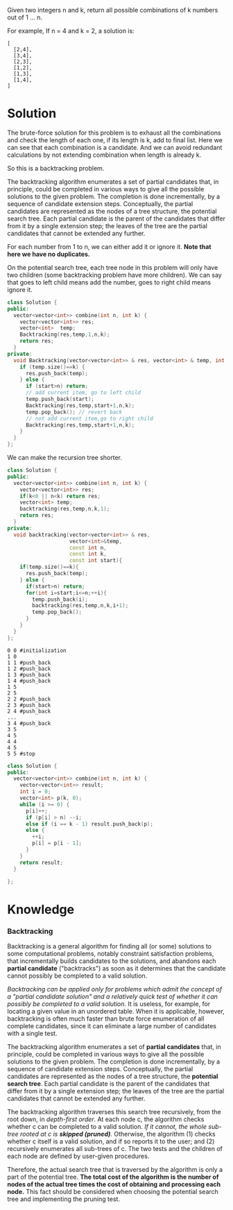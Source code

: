 Given two integers n and k, return all possible combinations of k numbers out of 1 ... n.

For example,
If n = 4 and k = 2, a solution is:

```
[
  [2,4],
  [3,4],
  [2,3],
  [1,2],
  [1,3],
  [1,4],
]
```

# Solution

The brute-force solution for this problem is to exhaust all the combinations and check the length of each one, if its length is k, add to final list. Here we can see that each combination is a candidate. And we can avoid redundant calculations by not extending combination when length is already k.
  
So this is a backtracking problem.

The backtracking algorithm enumerates a set of partial candidates that, in principle, could be completed in various ways to give all the possible solutions to the given problem. The completion is done incrementally, by a sequence of candidate extension steps. Conceptually, the partial candidates are represented as the nodes of a tree structure, the potential search tree. Each partial candidate is the parent of the candidates that differ from it by a single extension step; the leaves of the tree are the partial candidates that cannot be extended any further.
  
For each number from 1 to n, we can either add it or ignore it. __Note that here we have no duplicates.__ 

On the potential search tree, each tree node  in this problem will only have two children (some backtracking problem have more children). We can say that goes to left child means add the number, goes to right child means ignore it. 

```cpp
class Solution {
public:
  vector<vector<int>> combine(int n, int k) {
    vector<vector<int>> res;
    vector<int>  temp;
    Backtracking(res,temp,1,n,k);
    return res;
  }
private:
  void Backtracking(vector<vector<int>> & res, vector<int> & temp, int start,int n,int k){
    if (temp.size()==k) {
      res.push_back(temp);
    } else {
      if (start>n) return;
      // add current item, go to left child
      temp.push_back(start);
      Backtracking(res,temp,start+1,n,k);
      temp.pop_back(); // revert back
      // not add current item,go to right child
      Backtracking(res,temp,start+1,n,k);
    }
  }
};
```

We can make the recursion tree shorter.

```cpp  
class Solution {
public:
  vector<vector<int>> combine(int n, int k) {
    vector<vector<int>> res;
    if(k<0 || n<k) return res;
    vector<int> temp;
    backtracking(res,temp,n,k,1);
    return res;
  }
private:
  void backtracking(vector<vector<int>> & res,
                    vector<int>&temp,
                    const int n,
                    const int k,
                    const int start){
    if(temp.size()==k){
      res.push_back(temp);
    } else {
      if(start>n) return;
      for(int i=start;i<=n;++i){
        temp.push_back(i);
        backtracking(res,temp,n,k,i+1);
        temp.pop_back();
      }
    }
  }
};
```

```
0 0 #initialization
1 0
1 1 #push_back
1 2 #push_back
1 3 #push_back
1 4 #push_back
1 5
2 5
2 2 #push_back
2 3 #push_back
2 4 #push_back
...
3 4 #push_back
3 5
4 5
4 4
4 5
5 5 #stop
```

```cpp
class Solution {
public:
  vector<vector<int>> combine(int n, int k) {
    vector<vector<int>> result;
    int i = 0;
    vector<int> p(k, 0);
    while (i >= 0) {
      p[i]++;
      if (p[i] > n) --i;
      else if (i == k - 1) result.push_back(p);
      else {
        ++i;
        p[i] = p[i - 1];
      }
    }
    return result;
  }

};
```

# Knowledge

### Backtracking

Backtracking is a general algorithm for finding all (or some) solutions to some computational problems, notably constraint satisfaction problems, that incrementally builds candidates to the solutions, and abandons each __partial candidate__ ("backtracks") as soon as it determines that the candidate cannot possibly be completed to a valid solution.

_Backtracking can be applied only for problems which admit the concept of a "partial candidate solution" and a relatively quick test of whether it can possibly be completed to a valid solution._ It is useless, for example, for locating a given value in an unordered table. When it is applicable, however, backtracking is often much faster than brute force enumeration of all complete candidates, since it can eliminate a large number of candidates with a single test.
                                                                                         
The backtracking algorithm enumerates a set of __partial candidates__ that, in principle, could be completed in various ways to give all the possible solutions to the given problem. The completion is done incrementally, by a sequence of candidate extension steps.
Conceptually, the partial candidates are represented as the nodes of a tree structure, the __potential search tree__. Each partial candidate is the parent of the candidates that differ from it by a single extension step; the leaves of the tree are the partial candidates that cannot be extended any further.
                                                                                         
The backtracking algorithm traverses this search tree recursively, from the root down, in _depth-first order_. At each node c, the algorithm checks whether c can be completed to a valid solution. _If it cannot, the whole sub-tree rooted at c is __skipped (pruned)__._ Otherwise, the algorithm (1) checks whether c itself is a valid solution, and if so reports it to the user; and (2) recursively enumerates all sub-trees of c. The two tests and the children of each node are defined by user-given procedures.
                                                                                         
Therefore, the actual search tree that is traversed by the algorithm is only a part of the potential tree. __The total cost of the algorithm is the number of nodes of the actual tree times the cost of obtaining and processing each node.__ This fact should be considered when choosing the potential search tree and implementing the pruning test.                                                                                         
       
